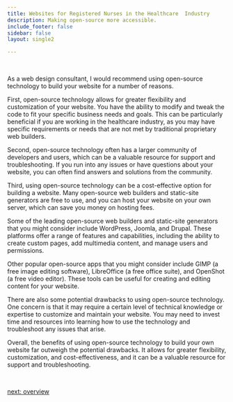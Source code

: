 ```yaml
---
title: Websites for Registered Nurses in the Healthcare  Industry
description: Making open-source more accessible.
include_footer: false
sidebar: false
layout: single2

---
```


<br>
<p>
As a web design consultant, I would recommend using open-source technology to build your website for a number of reasons.

First, open-source technology allows for greater flexibility and customization of your website. You have the ability to modify and tweak the code to fit your specific business needs and goals. This can be particularly beneficial if you are working in the healthcare industry, as you may have specific requirements or needs that are not met by traditional proprietary web builders.

Second, open-source technology often has a larger community of developers and users, which can be a valuable resource for support and troubleshooting. If you run into any issues or have questions about your website, you can often find answers and solutions from the community.

Third, using open-source technology can be a cost-effective option for building a website. Many open-source web builders and static-site generators are free to use, and you can host your website on your own server, which can save you money on hosting fees.

Some of the leading open-source web builders and static-site generators that you might consider include WordPress, Joomla, and Drupal. These platforms offer a range of features and capabilities, including the ability to create custom pages, add multimedia content, and manage users and permissions.

Other popular open-source apps that you might consider include GIMP (a free image editing software), LibreOffice (a free office suite), and OpenShot (a free video editor). These tools can be useful for creating and editing content for your website.

There are also some potential drawbacks to using open-source technology. One concern is that it may require a certain level of technical knowledge or expertise to customize and maintain your website. You may need to invest time and resources into learning how to use the technology and troubleshoot any issues that arise.

Overall, the benefits of using open-source technology to build your own website far outweigh the potential drawbacks. It allows for greater flexibility, customization, and cost-effectiveness, and it can be a valuable resource for support and troubleshooting.

<br>

<a href="https://workdojos.com/registerednurse/overview">next: overview</a>
<br>
<br>
</p>

